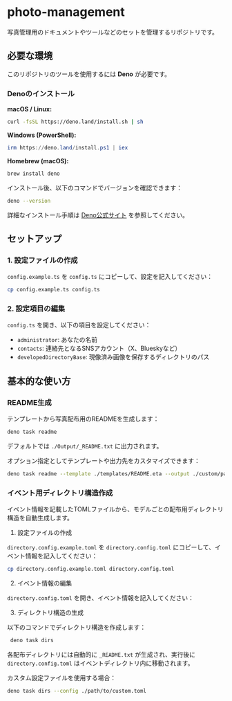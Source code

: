 # photo-management

写真管理用のドキュメントやツールなどのセットを管理するリポジトリです。

## 必要な環境

このリポジトリのツールを使用するには **Deno** が必要です。

### Denoのインストール

**macOS / Linux:**
```bash
curl -fsSL https://deno.land/install.sh | sh
```

**Windows (PowerShell):**
```powershell
irm https://deno.land/install.ps1 | iex
```

**Homebrew (macOS):**
```bash
brew install deno
```

インストール後、以下のコマンドでバージョンを確認できます：

```bash
deno --version
```

詳細なインストール手順は [Deno公式サイト](https://deno.land/) を参照してください。

## セットアップ

### 1. 設定ファイルの作成

`config.example.ts` を `config.ts` にコピーして、設定を記入してください：

```bash
cp config.example.ts config.ts
```

### 2. 設定項目の編集

`config.ts` を開き、以下の項目を設定してください：

- `administrator`: あなたの名前
- `contacts`: 連絡先となるSNSアカウント（X、Blueskyなど）
- `developedDirectoryBase`: 現像済み画像を保存するディレクトリのパス

## 基本的な使い方

### README生成

テンプレートから写真配布用のREADMEを生成します：

```bash
deno task readme
```

デフォルトでは `./Output/_README.txt` に出力されます。

オプション指定としてテンプレートや出力先をカスタマイズできます：

```bash
deno task readme --template ./templates/README.eta --output ./custom/path/README.txt
```

### イベント用ディレクトリ構造作成

イベント情報を記載したTOMLファイルから、モデルごとの配布用ディレクトリ構造を自動生成します。

1. 設定ファイルの作成

`directory.config.example.toml` を `directory.config.toml` にコピーして、イベント情報を記入してください：
```bash
cp directory.config.example.toml directory.config.toml
```

2. イベント情報の編集

`directory.config.toml` を開き、イベント情報を記入してください：

3. ディレクトリ構造の生成

以下のコマンドでディレクトリ構造を作成します：

```bash
 deno task dirs
```

各配布ディレクトリには自動的に `_README.txt` が生成され、実行後に `directory.config.toml` はイベントディレクトリ内に移動されます。

カスタム設定ファイルを使用する場合：

```bash
deno task dirs --config ./path/to/custom.toml
```

